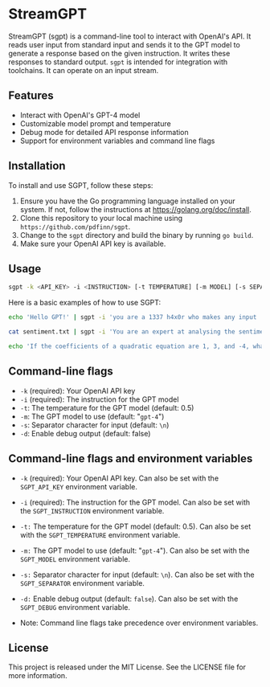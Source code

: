 # StreamGPT
StreamGPT (sgpt) is a command-line tool to interact with OpenAI's API. It reads user input from standard input and sends it to the GPT model to generate a response based on the given instruction.  It writes these responses to standard output.  `sgpt` is intended for integration with toolchains.  It can operate on an input stream.

## Features

- Interact with OpenAI's GPT-4 model
- Customizable model prompt and temperature
- Debug mode for detailed API response information
- Support for environment variables and command line flags

## Installation

To install and use SGPT, follow these steps:

1. Ensure you have the Go programming language installed on your system. If not, follow the instructions at https://golang.org/doc/install.
2. Clone this repository to your local machine using `https://github.com/pdfinn/sgpt`.
3. Change to the `sgpt` directory and build the binary by running `go build`.
4. Make sure your OpenAI API key is available.

## Usage

```sh
sgpt -k <API_KEY> -i <INSTRUCTION> [-t TEMPERATURE] [-m MODEL] [-s SEPARATOR] [-d]
```

Here is a basic examples of how to use SGPT:

```sh
echo 'Hello GPT!' | sgpt -i 'you are a 1337 h4x0r who makes any input '1337'' -k <API_KEY>
```

```sh
cat sentiment.txt | sgpt -i 'You are an expert at analysing the sentiment of English statements. Analyze the sentiment and express it as an emoji.' -k <API_KEY>
```

```sh
echo 'If the coefficients of a quadratic equation are 1, 3, and -4, what are the roots of the equation?' | sgpt -i 'Answer the following question:' -k <API_KEY>
```

## Command-line flags
- `-k` (required): Your OpenAI API key
- `-i` (required): The instruction for the GPT model
- `-t`: The temperature for the GPT model (default: 0.5)
- `-m`: The GPT model to use (default: "`gpt-4`")
- `-s`: Separator character for input (default: `\n`)
- `-d`: Enable debug output (default: false)

## Command-line flags and environment variables

- `-k` (required): Your OpenAI API key. Can also be set with the `SGPT_API_KEY` environment variable.
- `-i` (required): The instruction for the GPT model. Can also be set with the `SGPT_INSTRUCTION` environment variable.
- `-t:`  The temperature for the GPT model (default: 0.5). Can also be set with the `SGPT_TEMPERATURE` environment variable.
- `-m:`  The GPT model to use (default: "`gpt-4`"). Can also be set with the `SGPT_MODEL` environment variable.
- `-s:`  Separator character for input (default: `\n`). Can also be set with the `SGPT_SEPARATOR` environment variable.
- `-d:`  Enable debug output (default: `false`). Can also be set with the `SGPT_DEBUG` environment variable.

- Note: Command line flags take precedence over environment variables.

## License

This project is released under the MIT License. See the LICENSE file for more information.
